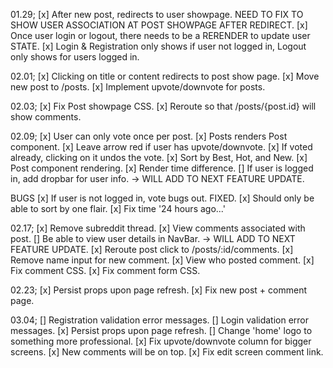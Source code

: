 01.29;
[x] After new post, redirects to user showpage. NEED TO FIX TO SHOW USER ASSOCIATION AT POST SHOWPAGE AFTER REDIRECT.
[x] Once user login or logout, there needs to be a RERENDER to update user STATE.
[x] Login & Registration only shows if user not logged in, Logout only shows for users logged in.

02.01;
[x] Clicking on title or content redirects to post show page.
[x] Move new post to /posts.
[x] Implement upvote/downvote for posts.

02.03;
[x] Fix Post showpage CSS.
[x] Reroute so that /posts/{post.id} will show comments.

02.09;
[x] User can only vote once per post.
[x] Posts renders Post component.
[x] Leave arrow red if user has upvote/downvote.
[x] If voted already, clicking on it undos the vote.
[x] Sort by Best, Hot, and New.
[x] Post component rendering.
[x] Render time difference.
[] If user is logged in, add dropbar for user info. -> WILL ADD TO NEXT FEATURE UPDATE.

BUGS
[x] If user is not logged in, vote bugs out. FIXED.
[x] Should only be able to sort by one flair.
[x] Fix time '24 hours ago...'

02.17;
[x] Remove subreddit thread.
[x] View comments associated with post.
[] Be able to view user details in NavBar. -> WILL ADD TO NEXT FEATURE UPDATE.
[x] Reroute post click to /posts/:id/comments.
[x] Remove name input for new comment.
[x] View who posted comment.
[x] Fix comment CSS.
[x] Fix comment form CSS.

02.23;
[x] Persist props upon page refresh.
[x] Fix new post + comment page.

03.04;
[] Registration validation error messages.
[] Login validation error messages.
[x] Persist props upon page refresh.
[] Change 'home' logo to something more professional.
[x] Fix upvote/downvote column for bigger screens.
[x] New comments will be on top.
[x] Fix edit screen comment link.
